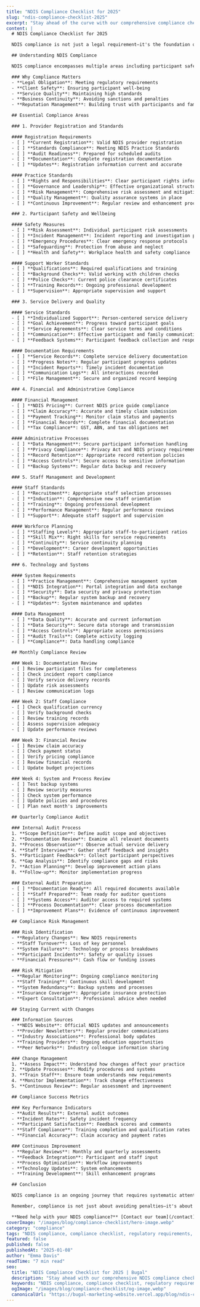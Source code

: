 ```yaml
---
title: "NDIS Compliance Checklist for 2025"
slug: "ndis-compliance-checklist-2025"
excerpt: "Stay ahead of the curve with our comprehensive compliance checklist covering all the latest NDIS requirements."
content: |
  # NDIS Compliance Checklist for 2025

  NDIS compliance is not just a legal requirement—it's the foundation of quality service delivery and client safety. With regulations constantly evolving, staying compliant requires ongoing attention and systematic processes. This comprehensive checklist will help you ensure your practice meets all current NDIS requirements.

  ## Understanding NDIS Compliance

  NDIS compliance encompasses multiple areas including participant safety, service quality, financial management, and organizational governance. Each area requires specific processes, documentation, and ongoing monitoring.

  ### Why Compliance Matters
  - **Legal Obligation**: Meeting regulatory requirements
  - **Client Safety**: Ensuring participant well-being
  - **Service Quality**: Maintaining high standards
  - **Business Continuity**: Avoiding sanctions and penalties
  - **Reputation Management**: Building trust with participants and families

  ## Essential Compliance Areas

  ### 1. Provider Registration and Standards

  #### Registration Requirements
  - [ ] **Current Registration**: Valid NDIS provider registration
  - [ ] **Standards Compliance**: Meeting NDIS Practice Standards
  - [ ] **Audit Readiness**: Prepared for scheduled audits
  - [ ] **Documentation**: Complete registration documentation
  - [ ] **Updates**: Registration information current and accurate

  #### Practice Standards
  - [ ] **Rights and Responsibilities**: Clear participant rights information
  - [ ] **Governance and Leadership**: Effective organizational structure
  - [ ] **Risk Management**: Comprehensive risk assessment and mitigation
  - [ ] **Quality Management**: Quality assurance systems in place
  - [ ] **Continuous Improvement**: Regular review and enhancement processes

  ### 2. Participant Safety and Wellbeing

  #### Safety Measures
  - [ ] **Risk Assessment**: Individual participant risk assessments
  - [ ] **Incident Management**: Incident reporting and investigation procedures
  - [ ] **Emergency Procedures**: Clear emergency response protocols
  - [ ] **Safeguarding**: Protection from abuse and neglect
  - [ ] **Health and Safety**: Workplace health and safety compliance

  #### Support Worker Standards
  - [ ] **Qualifications**: Required qualifications and training
  - [ ] **Background Checks**: Valid working with children checks
  - [ ] **Police Checks**: Current police clearance certificates
  - [ ] **Training Records**: Ongoing professional development
  - [ ] **Supervision**: Appropriate supervision and support

  ### 3. Service Delivery and Quality

  #### Service Standards
  - [ ] **Individualized Support**: Person-centered service delivery
  - [ ] **Goal Achievement**: Progress toward participant goals
  - [ ] **Service Agreements**: Clear service terms and conditions
  - [ ] **Communication**: Effective participant and family communication
  - [ ] **Feedback Systems**: Participant feedback collection and response

  #### Documentation Requirements
  - [ ] **Service Records**: Complete service delivery documentation
  - [ ] **Progress Notes**: Regular participant progress updates
  - [ ] **Incident Reports**: Timely incident documentation
  - [ ] **Communication Logs**: All interactions recorded
  - [ ] **File Management**: Secure and organized record keeping

  ### 4. Financial and Administrative Compliance

  #### Financial Management
  - [ ] **NDIS Pricing**: Current NDIS price guide compliance
  - [ ] **Claim Accuracy**: Accurate and timely claim submission
  - [ ] **Payment Tracking**: Monitor claim status and payments
  - [ ] **Financial Records**: Complete financial documentation
  - [ ] **Tax Compliance**: GST, ABN, and tax obligations met

  #### Administrative Processes
  - [ ] **Data Management**: Secure participant information handling
  - [ ] **Privacy Compliance**: Privacy Act and NDIS privacy requirements
  - [ ] **Record Retention**: Appropriate record retention policies
  - [ ] **Access Controls**: Secure access to sensitive information
  - [ ] **Backup Systems**: Regular data backup and recovery

  ### 5. Staff Management and Development

  #### Staff Standards
  - [ ] **Recruitment**: Appropriate staff selection processes
  - [ ] **Induction**: Comprehensive new staff orientation
  - [ ] **Training**: Ongoing professional development
  - [ ] **Performance Management**: Regular performance reviews
  - [ ] **Support**: Adequate staff support and supervision

  #### Workforce Planning
  - [ ] **Staffing Levels**: Appropriate staff-to-participant ratios
  - [ ] **Skill Mix**: Right skills for service requirements
  - [ ] **Continuity**: Service continuity planning
  - [ ] **Development**: Career development opportunities
  - [ ] **Retention**: Staff retention strategies

  ### 6. Technology and Systems

  #### System Requirements
  - [ ] **Practice Management**: Comprehensive management system
  - [ ] **NDIS Integration**: Portal integration and data exchange
  - [ ] **Security**: Data security and privacy protection
  - [ ] **Backup**: Regular system backup and recovery
  - [ ] **Updates**: System maintenance and updates

  #### Data Management
  - [ ] **Data Quality**: Accurate and current information
  - [ ] **Data Security**: Secure data storage and transmission
  - [ ] **Access Controls**: Appropriate access permissions
  - [ ] **Audit Trails**: Complete activity logging
  - [ ] **Compliance**: Data handling compliance

  ## Monthly Compliance Review

  ### Week 1: Documentation Review
  - [ ] Review participant files for completeness
  - [ ] Check incident report compliance
  - [ ] Verify service delivery records
  - [ ] Update risk assessments
  - [ ] Review communication logs

  ### Week 2: Staff Compliance
  - [ ] Check qualification currency
  - [ ] Verify background checks
  - [ ] Review training records
  - [ ] Assess supervision adequacy
  - [ ] Update performance reviews

  ### Week 3: Financial Review
  - [ ] Review claim accuracy
  - [ ] Check payment status
  - [ ] Verify pricing compliance
  - [ ] Review financial records
  - [ ] Update budget projections

  ### Week 4: System and Process Review
  - [ ] Test backup systems
  - [ ] Review security measures
  - [ ] Check system performance
  - [ ] Update policies and procedures
  - [ ] Plan next month's improvements

  ## Quarterly Compliance Audit

  ### Internal Audit Process
  1. **Scope Definition**: Define audit scope and objectives
  2. **Documentation Review**: Examine all relevant documents
  3. **Process Observation**: Observe actual service delivery
  4. **Staff Interviews**: Gather staff feedback and insights
  5. **Participant Feedback**: Collect participant perspectives
  6. **Gap Analysis**: Identify compliance gaps and risks
  7. **Action Planning**: Develop improvement action plans
  8. **Follow-up**: Monitor implementation progress

  ### External Audit Preparation
  - [ ] **Documentation Ready**: All required documents available
  - [ ] **Staff Prepared**: Team ready for auditor questions
  - [ ] **Systems Access**: Auditor access to required systems
  - [ ] **Process Documentation**: Clear process documentation
  - [ ] **Improvement Plans**: Evidence of continuous improvement

  ## Compliance Risk Management

  ### Risk Identification
  - **Regulatory Changes**: New NDIS requirements
  - **Staff Turnover**: Loss of key personnel
  - **System Failures**: Technology or process breakdowns
  - **Participant Incidents**: Safety or quality issues
  - **Financial Pressures**: Cash flow or funding issues

  ### Risk Mitigation
  - **Regular Monitoring**: Ongoing compliance monitoring
  - **Staff Training**: Continuous skill development
  - **System Redundancy**: Backup systems and processes
  - **Insurance Coverage**: Appropriate insurance protection
  - **Expert Consultation**: Professional advice when needed

  ## Staying Current with Changes

  ### Information Sources
  - **NDIS Website**: Official NDIS updates and announcements
  - **Provider Newsletters**: Regular provider communications
  - **Industry Associations**: Professional body updates
  - **Training Providers**: Ongoing education opportunities
  - **Peer Networks**: Industry colleague information sharing

  ### Change Management
  1. **Assess Impact**: Understand how changes affect your practice
  2. **Update Processes**: Modify procedures and systems
  3. **Train Staff**: Ensure team understands new requirements
  4. **Monitor Implementation**: Track change effectiveness
  5. **Continuous Review**: Regular assessment and improvement

  ## Compliance Success Metrics

  ### Key Performance Indicators
  - **Audit Results**: External audit outcomes
  - **Incident Rates**: Safety incident frequency
  - **Participant Satisfaction**: Feedback scores and comments
  - **Staff Compliance**: Training completion and qualification rates
  - **Financial Accuracy**: Claim accuracy and payment rates

  ### Continuous Improvement
  - **Regular Reviews**: Monthly and quarterly assessments
  - **Feedback Integration**: Participant and staff input
  - **Process Optimization**: Workflow improvements
  - **Technology Updates**: System enhancements
  - **Training Development**: Skill enhancement programs

  ## Conclusion

  NDIS compliance is an ongoing journey that requires systematic attention, regular review, and continuous improvement. By following this comprehensive checklist and implementing regular compliance monitoring, you can ensure your practice meets all current requirements while maintaining high service quality.

  Remember, compliance is not just about avoiding penalties—it's about providing the best possible service to your participants while building a sustainable and reputable practice.

  **Need help with your NDIS compliance?** [Contact our team](/contact) for personalized compliance support and guidance.
coverImage: "/images/blog/compliance-checklist/hero-image.webp"
category: "compliance"
tags: "NDIS compliance, compliance checklist, regulatory requirements, quality standards, audit preparation"
featured: false
published: false
publishedAt: "2025-01-08"
author: "Emma Davis"
readTime: "7 min read"
seo:
  title: "NDIS Compliance Checklist for 2025 | Bugal"
  description: "Stay ahead with our comprehensive NDIS compliance checklist covering all 2025 requirements. Expert guidance for providers."
  keywords: "NDIS compliance, compliance checklist, regulatory requirements, quality standards, audit preparation, provider standards"
  ogImage: "/images/blog/compliance-checklist/og-image.webp"
  canonicalUrl: "https://bugal-marketing-website.vercel.app/blog/ndis-compliance-checklist-2025"
---
```

